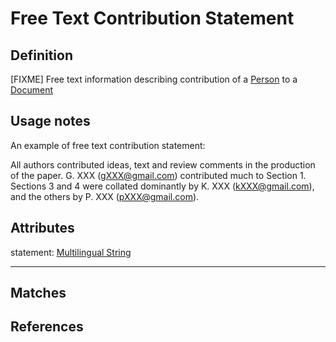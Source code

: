 # Free Text Contribution Statement

## Definition
[FIXME] Free text information describing contribution of a [Person](../entities/Person.md) to a [Document](../entities/Document.md)

## Usage notes
An example of free text contribution statement:

All authors contributed ideas, text and review comments in the production of the paper. G. XXX (gXXX@gmail.com) contributed much to Section 1. Sections 3 and 4 were collated dominantly by
K. XXX (kXXX@gmail.com), and the others by P. XXX (pXXX@gmail.com).

## Attributes
statement: [Multilingual String](../datatypes/Multilingual_String.md)

---

## Matches


## References
